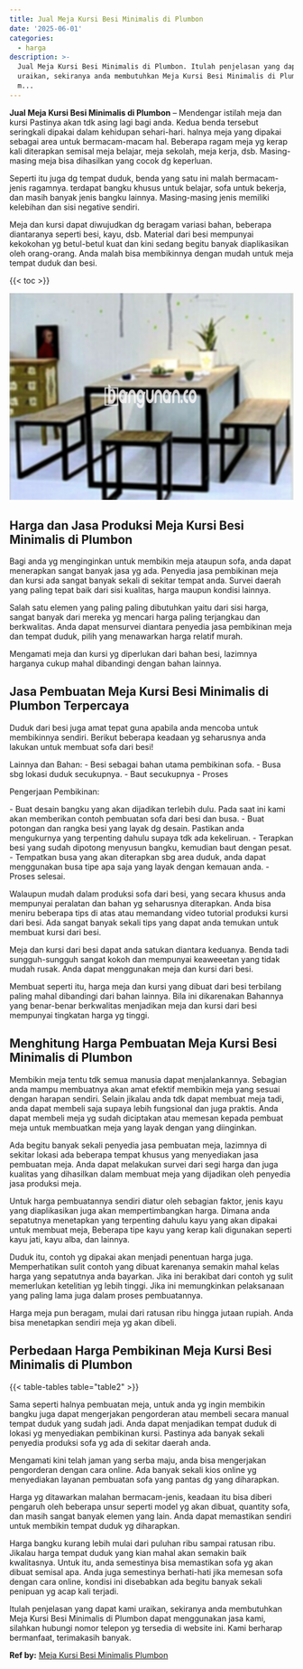 ```yaml
---
title: Jual Meja Kursi Besi Minimalis di Plumbon
date: '2025-06-01'
categories:
  - harga
description: >-
  Jual Meja Kursi Besi Minimalis di Plumbon. Itulah penjelasan yang dapat kami
  uraikan, sekiranya anda membutuhkan Meja Kursi Besi Minimalis di Plumbon dapat
  m...
---
```


**Jual Meja Kursi Besi Minimalis di Plumbon** – Mendengar istilah meja dan kursi Pastinya akan tdk asing lagi bagi anda. Kedua benda tersebut seringkali dipakai dalam kehidupan sehari-hari. halnya meja yang dipakai sebagai area untuk bermacam-macam hal. Beberapa ragam meja yg kerap kali diterapkan semisal meja belajar, meja sekolah, meja kerja, dsb. Masing-masing meja bisa dihasilkan yang cocok dg keperluan.

Seperti itu juga dg tempat duduk, benda yang satu ini malah bermacam-jenis ragamnya. terdapat bangku khusus untuk belajar, sofa untuk bekerja, dan masih banyak jenis bangku lainnya. Masing-masing jenis memiliki kelebihan dan sisi negative sendiri.

Meja dan kursi dapat diwujudkan dg beragam variasi bahan, beberapa diantaranya seperti besi, kayu, dsb. Material dari besi mempunyai kekokohan yg betul-betul kuat dan kini sedang begitu banyak diaplikasikan oleh orang-orang. Anda malah bisa membikinnya dengan mudah untuk meja tempat duduk dan besi.

{{< toc >}}

![Jual Meja Kursi Besi Minimalis di Plumbon](/images/jual-meja-besi-murah14.png)

## Harga dan Jasa Produksi Meja Kursi Besi Minimalis di Plumbon

Bagi anda yg menginginkan untuk membikin meja ataupun sofa, anda dapat menerapkan sangat banyak jasa yg ada. Penyedia jasa pembikinan meja dan kursi ada sangat banyak sekali di sekitar tempat anda. Survei daerah yang paling tepat baik dari sisi kualitas, harga maupun kondisi lainnya.

Salah satu elemen yang paling paling dibutuhkan yaitu dari sisi harga, sangat banyak dari mereka yg mencari harga paling terjangkau dan berkwalitas. Anda dapat mensurvei diantara penyedia jasa pembikinan meja dan tempat duduk, pilih yang menawarkan harga relatif murah.

Mengamati meja dan kursi yg diperlukan dari bahan besi, lazimnya harganya cukup mahal dibandingi dengan bahan lainnya.

## Jasa Pembuatan Meja Kursi Besi Minimalis di Plumbon Terpercaya

Duduk dari besi juga amat tepat guna apabila anda mencoba untuk membikinnya sendiri. Berikut beberapa keadaan yg seharusnya anda lakukan untuk membuat sofa dari besi!

Lainnya dan Bahan: - Besi sebagai bahan utama pembikinan sofa. - Busa sbg lokasi duduk secukupnya. - Baut secukupnya - Proses

Pengerjaan Pembikinan:

\- Buat desain bangku yang akan dijadikan terlebih dulu. Pada saat ini kami akan memberikan contoh pembuatan sofa dari besi dan busa. - Buat potongan dan rangka besi yang layak dg desain. Pastikan anda mengukurnya yang terpenting dahulu supaya tdk ada kekeliruan. - Terapkan besi yang sudah dipotong menyusun bangku, kemudian baut dengan pesat. - Tempatkan busa yang akan diterapkan sbg area duduk, anda dapat menggunakan busa tipe apa saja yang layak dengan kemauan anda. - Proses selesai.

Walaupun mudah dalam produksi sofa dari besi, yang secara khusus anda mempunyai peralatan dan bahan yg seharusnya diterapkan. Anda bisa meniru beberapa tips di atas atau memandang video tutorial produksi kursi dari besi. Ada sangat banyak sekali tips yang dapat anda temukan untuk membuat kursi dari besi.

Meja dan kursi dari besi dapat anda satukan diantara keduanya. Benda tadi sungguh-sungguh sangat kokoh dan mempunyai keaweeetan yang tidak mudah rusak. Anda dapat menggunakan meja dan kursi dari besi.

Membuat seperti itu, harga meja dan kursi yang dibuat dari besi terbilang paling mahal dibandingi dari bahan lainnya. Bila ini dikarenakan Bahannya yang benar-benar berkwalitas menjadikan meja dan kursi dari besi mempunyai tingkatan harga yg tinggi.

## Menghitung Harga Pembuatan Meja Kursi Besi Minimalis di Plumbon

Membikin meja tentu tdk semua manusia dapat menjalankannya. Sebagian anda mampu membuatnya akan amat efektif membikin meja yang sesuai dengan harapan sendiri. Selain jikalau anda tdk dapat membuat meja tadi, anda dapat membeli saja supaya lebih fungsional dan juga praktis. Anda dapat membeli meja yg sudah diciptakan atau memesan kepada pembuat meja untuk membuatkan meja yang layak dengan yang diinginkan.

Ada begitu banyak sekali penyedia jasa pembuatan meja, lazimnya di sekitar lokasi ada beberapa tempat khusus yang menyediakan jasa pembuatan meja. Anda dapat melakukan survei dari segi harga dan juga kualitas yang dihasilkan dalam membuat meja yang dijadikan oleh penyedia jasa produksi meja.

Untuk harga pembuatannya sendiri diatur oleh sebagian faktor, jenis kayu yang diaplikasikan juga akan mempertimbangkan harga. Dimana anda sepatutnya menetapkan yang terpenting dahulu kayu yang akan dipakai untuk membuat meja, Beberapa tipe kayu yang kerap kali digunakan seperti kayu jati, kayu alba, dan lainnya.

Duduk itu, contoh yg dipakai akan menjadi penentuan harga juga. Memperhatikan sulit contoh yang dibuat karenanya semakin mahal kelas harga yang sepatutnya anda bayarkan. Jika ini berakibat dari contoh yg sulit memerlukan ketelitian yg lebih tinggi. Jika ini memungkinkan pelaksanaan yang paling lama juga dalam proses pembuatannya.

Harga meja pun beragam, mulai dari ratusan ribu hingga jutaan rupiah. Anda bisa menetapkan sendiri meja yg akan dibeli.

## Perbedaan Harga Pembikinan Meja Kursi Besi Minimalis di Plumbon

{{< table-tables table="table2" >}}

Sama seperti halnya pembuatan meja, untuk anda yg ingin membikin bangku juga dapat mengerjakan pengorderan atau membeli secara manual tempat duduk yang sudah jadi. Anda dapat menjadikan tempat duduk di lokasi yg menyediakan pembikinan kursi. Pastinya ada banyak sekali penyedia produksi sofa yg ada di sekitar daerah anda.

Mengamati kini telah jaman yang serba maju, anda bisa mengerjakan pengorderan dengan cara online. Ada banyak sekali kios online yg menyediakan layanan pembuatan sofa yang pantas dg yang diharapkan.

Harga yg ditawarkan malahan bermacam-jenis, keadaan itu bisa diberi pengaruh oleh beberapa unsur seperti model yg akan dibuat, quantity sofa, dan masih sangat banyak elemen yang lain. Anda dapat memastikan sendiri untuk membikin tempat duduk yg diharapkan.

Harga bangku kurang lebih mulai dari puluhan ribu sampai ratusan ribu. Jikalau harga tempat duduk yang kian mahal akan semakin baik kwalitasnya. Untuk itu, anda semestinya bisa memastikan sofa yg akan dibuat semisal apa. Anda juga semestinya berhati-hati jika memesan sofa dengan cara online, kondisi ini disebabkan ada begitu banyak sekali penipuan yg acap kali terjadi.

Itulah penjelasan yang dapat kami uraikan, sekiranya anda membutuhkan Meja Kursi Besi Minimalis di Plumbon dapat menggunakan jasa kami, silahkan hubungi nomor telepon yg tersedia di website ini. Kami berharap bermanfaat, terimakasih banyak.

**Ref by:** [Meja Kursi Besi Minimalis Plumbon](https://id.wikipedia.org/wiki/Meja)
